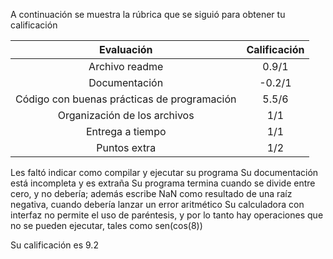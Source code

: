 A continuación se muestra la rúbrica que se siguió para obtener tu calificación 

| Evaluación | Calificación |
|:-----------:|:--------:|
| Archivo readme |  0.9/1  |
| Documentación |  -0.2/1  |
| Código con buenas prácticas de programación |  5.5/6  |
| Organización de los archivos | 1/1  |
| Entrega a tiempo | 1/1  |
| Puntos extra | 1/2  |

Les faltó indicar como compilar y ejecutar su programa
Su documentación está incompleta y es extraña
Su programa termina cuando se divide entre cero, y no debería; además escribe NaN como resultado de una raíz negativa, cuando debería lanzar un error aritmético
Su calculadora con interfaz no permite el uso de paréntesis, y por lo tanto hay operaciones que no se pueden ejecutar, tales como sen(cos(8)) 

Su calificación es 9.2
